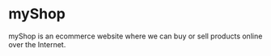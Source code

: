 # myShop
myShop is an  ecommerce website where we can buy or sell products online  over the Internet.
